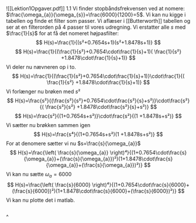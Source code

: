 ![[Lektion1Opgaver.pdf]]
1.1
Vi finder stopbåndsfrekvensen ved at nomere: $\frac{\omega_{a}}{\omega_{s}}=\frac{6000}{1200}=5$.
Vi kan nu kigge i tabellen og finde et filter som passer.
Vi aflæser i [[Butterworth]] tabellen og ser at en filterorden på 4 passer til vores udregning.
Vi erstatter alle *s* med $\frac{1}{s}$ for at få det nomeret højpasfilter:
$$
H(s)=\frac{1}{(s²+0.7654s+1)(s²+1.8478s+1)}
$$
$$
H(s)=\frac{1}{(\frac{1}{s²}+0.7654\cdot\frac{1}{s}+1)( \frac{1}{s²} +1.8478\cdot\frac{1}{s}+1)}
$$
Vi deler nu nævneren op i to.
$$
H(s)=\frac{1}{(\frac{1}{s²}+0.7654\cdot\frac{1}{s}+1)}\cdot\frac{1}{( \frac{1}{s²} +1.8478\cdot\frac{1}{s}+1)}
$$
Vi forlænger nu brøken med $s²$
$$
H(s)=\frac{s²}{(\frac{s²}{s²}+0.7654\cdot\frac{s²}{s}+s²)}\cdot\frac{s²}{( \frac{s²}{s²} +1.8478\cdot\frac{s²}{s}+s²)}
$$
$$
H(s)=\frac{s²}{(1+0.7654s+s²)}\cdot\frac{s²}{(1 +1.8478s+s²)}
$$
Vi sætter nu brøkken sammen igen
$$
H(s)=\frac{s⁴}{(1+0.7654s+s²)(1 +1.8478s+s²)}
$$
For at denomere sætter vi nu $s=\frac{s}{\omega_{a}}$ 
$$
H(s)=\frac{\left( \frac{s}{\omega_{a}} \right)⁴}{(1+0.7654\cdot\frac{s}{\omega_{a}}+(\frac{s}{\omega_{a}})²)(1+1.8478\cdot\frac{s}{\omega_{a}}+(\frac{s}{\omega_{a}})²)}
$$
Vi kan nu sætte $\omega_{a}=6000$
$$
H(s)=\frac{\left( \frac{s}{6000} \right)⁴}{(1+0.7654\cdot\frac{s}{6000}+(\frac{s}{6000})²)(1+1.8478\cdot\frac{s}{6000}+(\frac{s}{6000})²)}
$$
Vi kan nu plotte det i matlab.
```matlab

```
^